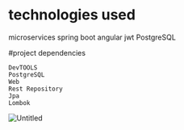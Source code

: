 ﻿# technologies used 
 
microservices
spring boot
angular
jwt
PostgreSQL


#project dependencies

    DevTOOLS
    PostgreSQL
    Web
    Rest Repository
    Jpa
    Lombok

![Untitled](https://user-images.githubusercontent.com/10791737/150589594-e7428162-5763-457c-b5e1-d7a75ca52eba.png)
